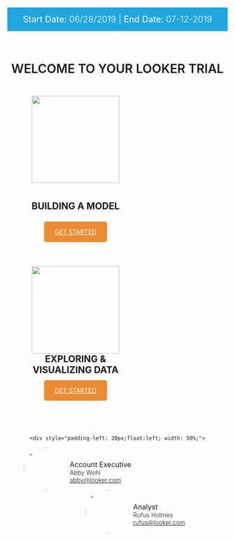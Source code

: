 <div style="width: 100%; text-align: center;">
<div style="background: #8b7da7;">
  <p style="background: #20a5de; font-weight: 300; color: #fff; padding: 15px 0; font-size: 20px;"><span style="font-weight: 400;">Start Date:</span> 06/28/2019 | <span style="font-weight: 400;">End Date:</span> 07-12-2019 </p>
</div>
<h1 style="padding: 30px 0 15px; font-weight:500; text-transform: uppercase; margin-bottom: 0; font-weight: 600;">WELCOME TO YOUR LOOKER TRIAL</h1>


<div style="width: 50%; padding: 30px; padding-bottom: 40px; float: left; ">
<img style="height: 200px; padding: 0 0 25px 0;" src="https://wwwstatic.lookercdn.com/docs/docs-home/model_icon_v0001.svg">
<h2 style="text-transform: uppercase; padding-bottom: 20px; padding-top: 15px; margin-top: 0;">BUILDING A MODEL</h2>
<a style="padding: 15px 25px; color: #fff; text-transform: uppercase; background-color: #eb8b33; border-radius: 5px;" href="2_lookml_101.md">GET STARTED</a>
</div>

<div style="width: 50%; padding: 30px; padding-bottom: 40px; float: left;">
<img style="height: 200px;" src="https://wwwstatic.lookercdn.com/docs/docs-home/explore_icon_v0001.svg">
<h2 style="text-transform: uppercase; padding-bottom: 9px; margin-top: 0;">EXPLORING & VISUALIZING DATA</h2>
<a style="padding: 15px 25px; color: #fff; text-transform: uppercase; background-color: #eb8b33; border-radius: 5px;" href="3_explore_data.md">GET STARTED</a>
</div>

<div style="width: 100%; clear: both; float: left; padding-top: 40px; padding-bottom: 40px;">
  <div style="width: 85%; margin: auto;">

    <div style="padding-left: 20px;float:left; width: 50%;">
  <img style="border-radius: 50%; width: 100px; float:left;" src="https://user-images.githubusercontent.com/23390764/56900481-f36fae80-6a63-11e9-9af2-dd4c70a58181.png">
  <div style="float:left; text-align: left; padding-left: 5px; padding-top: 15px;">
    <p><span style="font-size: 16px;">Account Executive</span><br>
    <span style="font-weight: 300;"> Abby Wohl <br>
    <a href="mailto:abby@looker.com">abby@looker.com</a></span></p>
  </div>
</div>

<div style="padding-left: 40px;float:left; width: 50%;">
  <img style="border-radius: 50%; width: 100px; float:left;" src="https://wwwstatic-b.lookercdn.com/people/team/rufus_holmes_v0001.jpg">
  <div style="float:left; text-align: left; padding-left: 10px; padding-top: 15px;">
    <p><span style="font-size: 16px;">Analyst</span><br>
    <span style="font-weight: 300;">Rufus Holmes<br>
    <a href="mailto:rufus@looker.com">rufus@looker.com</a></span></p>
  </div>
</div>

  </div>
</div>

</div>
